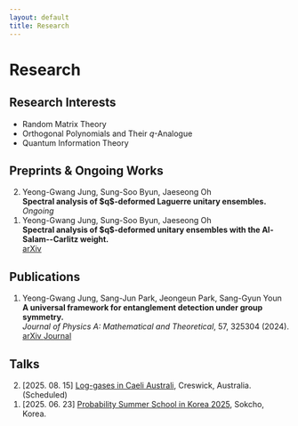 ```yaml
---
layout: default
title: Research
---
```


# Research

## Research Interests
- Random Matrix Theory
- Orthogonal Polynomials and Their <span>$q$</span>-Analogue
- Quantum Information Theory

## Preprints & Ongoing Works
<ol reversed class="paper-list">
  <li>
    Yeong-Gwang Jung, Sung-Soo Byun, Jaeseong Oh <br>
    <strong>Spectral analysis of <span>$q$</span>-deformed Laguerre unitary ensembles.</strong> <br>
    <em>Ongoing</em>
  </li>
  <li>
    Yeong-Gwang Jung, Sung-Soo Byun, Jaeseong Oh <br>
    <strong>Spectral analysis of <span>$q$</span>-deformed unitary ensembles with the Al-Salam--Carlitz weight.</strong> <br>
    <a href="https://arxiv.org/abs/2507.18042" target="_blank"> arXiv </a>
  </li>
</ol>

## Publications
<ol reversed class="paper-list">
  <li>
    Yeong-Gwang Jung, Sang-Jun Park, Jeongeun Park, Sang-Gyun Youn <br>
    <strong>A universal framework for entanglement detection under group symmetry.</strong> <br>
    <em>Journal of Physics A: Mathematical and Theoretical</em>, 57, 325304 (2024). <br>
    <a href="https://arxiv.org/abs/2301.03849" target="_blank"> arXiv </a> <a href="https://iopscience.iop.org/article/10.1088/1751-8121/ad6413" target="_blank"> Journal </a>
  </li>
</ol>


## Talks
<ol reversed>
  <li>
  [2025. 08. 15] <a href="https://lica2025.github.io/">Log-gases in Caeli Australi</a>, Creswick, Australia. (Scheduled)
  </li>
  <li>
  [2025. 06. 23] <a href="https://sites.google.com/view/pssk2025/home?authuser=0">Probability Summer School in Korea 2025</a>, Sokcho, Korea.
  </li>
</ol>
